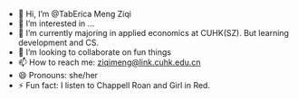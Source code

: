 - 👋 Hi, I’m @TabErica Meng Ziqi
- 👀 I’m interested in ...
- 🌱 I’m currently majoring in applied economics at CUHK(SZ). But learning development and CS.
- 💞️ I’m looking to collaborate on fun things
- 📫 How to reach me: ziqimeng@link.cuhk.edu.cn
- 😄 Pronouns: she/her
- ⚡ Fun fact: I listen to Chappell Roan and Girl in Red.

<!---
TabErica/TabErica is a ✨ special ✨ repository because its `README.md` (this file) appears on your GitHub profile.
You can click the Preview link to take a look at your changes.
--->
